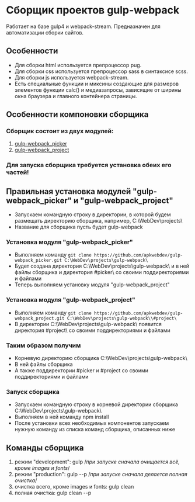 # Сборщик проектов gulp-webpack

Работает на базе gulp4 и webpack-stream. Предназначен для автоматизации сборки сайтов. 

## Особенности
* Для сборки html используется препроцессор pug.
* Для сборки css используется препроцессор sass в синтаксисе scss.
* Для сборки js используется webpack-stream.
* Есть специальные функции и миксины создающие для размеров элементов функции calc()
и медиазапросы, зависящие от ширины окна браузера и главного контейнера страницы. 

## Особенности компоновки сборщика
### Сборщик состоит из двух модулей:
1. [gulp-webpack_picker](https://github.com/apkwebdev/gulp-webpack_picker/)
2. [gulp-webpack_project](https://github.com/apkwebdev/gulp-webpack_project/)
### Для запуска сборщика требуется установка обеих его частей!

## Правильная установка модулей "gulp-webpack_picker" и "gulp-webpack_project"
* Запускаем командную строку в директории, в которой будем размещать директорию сборщика, например, C:\WebDev\projects\
* Название для сборщика пусть будет gulp-webpack

### Установка модуля "gulp-webpack_picker"
* Выполняем команду ```git clone https://github.com/apkwebdev/gulp-webpack_picker.git C:\WebDev\projects\gulp-webpack\```
* Будет создана директория C:\WebDev\projects\gulp-webpack\ и в ней файлы сборщика и директория #picker\ со своими поддиректориями и файлами
* Теперь выполняем установку модуля "gulp-webpack_project"

### Установка модуля "gulp-webpack_project"
* Выполняем команду ```git clone https://github.com/apkwebdev/gulp-webpack_project.git C:\WebDev\projects\gulp-webpack\\#project\```
* В директории C:\WebDev\projects\gulp-webpack\ появится директория #project\ со своими поддиректориями и файлами

### Таким образом получим
* Корневую директорию сборщика C:\WebDev\projects\gulp-webpack\ 
* В ней файлы сборщика
* А также поддиректории #picker и #project со своими поддиректориями и файлами

### Запуск сборщика
* Запускаем командную строку в корневой директории сборщика C:\WebDev\projects\gulp-webpack\
* Выполняем в ней команду npm install
* После установки всех необходимых компонентов запускаем нужную команду из списка команд сборщика, описанных ниже

## Команды сборщика
1. режим "development": gulp      /*при запуске сначала очищается всё, кроме images и fonts*/
2. режим "production": gulp --p   /*при запуске сначала делается полная очистка*/
3. очистка всего, кроме images и fonts: gulp clean
4. полная очистка: gulp clean --p
